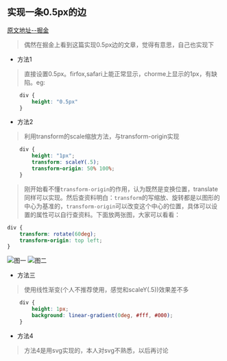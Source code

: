 ## 实现一条0.5px的边

[原文地址--掘金](https://juejin.im/post/5ab65f40f265da2384408a95)

> 偶然在掘金上看到这篇实现0.5px边的文章，觉得有意思，自己也实现下

- 方法1
> 直接设置0.5px。firfox,safari上能正常显示，chorme上显示的1px，有缺陷。eg:
```css
    div {
        height: "0.5px"
    }
```

- 方法2
> 利用transform的scale缩放方法，与transform-origin实现

```css
    div {
        height: "1px";
        transform: scaleY(.5);
        transform-origin: 50% 100%;
    }
```
> 刚开始看不懂`transform-origin`的作用，认为既然是变换位置，translate同样可以实现。然后查资料明白：`transform`的写缩放、旋转都是以图形的中心为基准的，`transform-origin`可以改变这个中心的位置，具体可以设置的属性可以自行查资料。下面放两张图，大家可以看看：

```css
div {
    transform: rotate(60deg);
    transform-origin: top left;
}

```

![图一]('../images/592816-016b867b50345ff5.png')
![图二]('../images/transform.png')

- 方法三
> 使用线性渐变(个人不推荐使用，感觉和scaleY(.5))效果差不多

```css
    div {
        height: 1px;
        background: linear-gradient(0deg, #fff, #000);
    }
```
- 方法4
> 方法4是用svg实现的，本人对svg不熟悉，以后再讨论
